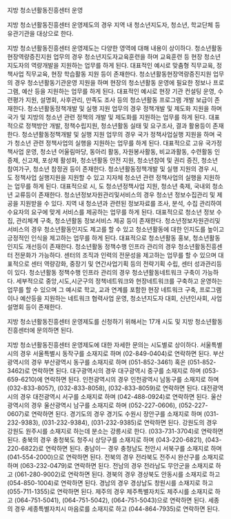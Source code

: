 지방 청소년활동진흥센터 운영

지방 청소년활동진흥센터 운영제도의 경우 지역 내 청소년지도자, 청소년, 학교단체 등 유관기관을 대상으로 한다.

지방 청소년활동진흥센터 운영제도는 다양한 영역에 대해 내용이 상이하다.
청소년활동현장역량증진지원 업무의 경우 청소년지도자교육훈련을 하며 교육훈련 등 현장 청소년지도자의 역량개발을 지원하는 업무를 하게 된다. 대표적인 예시로 맞춤형 직무교육, 정책사업 직무교육, 현장 학습활동 지원 등이 존재한다.
청소년활동현장역량증진지원 업무의 경우 청소년활동기관운영 지원을 하며 현장의 청소년활동 운영에 필요한 정보나 프로그램, 예산 등을 지원하는 업무를 하게 된다. 대표적인 예시로 현장 기관 컨설팅 운영, 수련평가 지원, 설명회, 사후관리, 만족도 조사 등의 청소년활동 프로그램 개발 보급이 존재한다.
청소년활동정책개발 및 실행 지원 업무의 경우 정책개발 및 제도화 지원을 하며 국가 및 지방의 청소년 관련 정책의 개발 및 제도화를 지원하는 업무를 하게 된다. 대표적으로 정책방안 개발, 정책수립지원, 청소년활동 실태 및 요구조사, 결과 활용등이 존재한다.
청소년활동정책개발 및 실행 지원 업무의 경우 국가 정책사업실행 지원을 하며 국가 청소년 관련 정책사업의 실행을 지원하는 업무를 하게 된다. 대표적으로 고유 국가정책사업 운영, 청소년 어울림마당, 동아리 활동, 자원봉사활동, 비교과활동, 수련활동 인증제, 신고제, 포상제 활성화, 청소년활동 안전 지원, 청소년참여 및 권리 증진, 청소년 참여가구, 청소년 참정권 등이 존재한다.
청소년활동정책개발 및 실행 지원의 경우 시, 도 정책사업 실행지원을 지원할 수 있고 지자체 청소년 관련 정책사업의 실행을 지원하는 업무를 하게 된다. 대표적으로 시, 도 청소년정책사업 지원, 청소년 축제, 국내외 청소년 교류등이 존재한다.
청소년정보자원관리및서비스의 경우 청소년 정보수집관리 및 제공을 지원받을 수 있다. 지역 내 청소년과 관련된 정보자료를 조사, 분석, 수집 관리하여 수요자의 요구에 맞게 서비스를 제공하는 업무를 하게 된다. 대표적으로 청소년 정보 수집, 관리체계 구축, 청소년활동 정보서비스 제공 등이 존재한다. 
청소년정보자원관리및서비스의 경우 청소년활동인지도 제고를 할 수 있고 청소년활동에 대한 인지도를 높이고 긍정적인 인식을 제고하는 업무를 하게 된다. 대표적으로 청소년활동 홍보, 청소년활동 인지도 개선등이 존재한다.
청소년활동 정책수행 인프라 관리의 경우 청소년활동진흥센터 전문화가 가능하다. 센터의 조직과 인력의 전문성을 제고하는 업무를 할 수 있으며 대표적으로 센터 역량강화, 중장기 및 연간사업기획 등의 전략기획 수립, 센터 성과관리등이 있다.
청소년활동 정책수행 인프라 관리의 경우 청소년활동네트워크 구축이 가능하다. 세부적으로 중앙,시도,시군구의 정책네트워크와 현장네트워크를 구축하고 운영하는 업무를 할 수 있으며 그 예시로 학교, 교과 연계를 포함한 현장 네트워크 구축, 프로그램이나 예산등을 지원하는 네트워크 협력사업 운영, 청소년지도자 대회, 신년인사회, 사업설명회 등이 존재한다.

지방 청소년활동진흥센터 운영제도를 신청하기 위해서는 17개 시도 및 지방 청소년활동진흥센터에 문의하면 된다.

지방 청소년활동진흥센터 운영제도에 대한 자세한 문의는 시도별로 상이하다. 서울특별시의 경우 서울특별시 동작구를 소재지로 하며 (02-849-0404)로 연락하면 된다. 부산광역시의 경우 부산광역시 동구를 소재지로 하며 (051-852-3461) 혹은 (051-852-3462)로 연락하면 된다. 대구광역시의 경우 대구광역시 중구를 소재지로 하며 (053-659-6210)에 연락하면 된다. 인천광역시의 경우 인천광역시 남동구를 소재지로 하며 (032-833-8057), (032-833-8058), (032-833-8059)로 연락하면 된다. 대전광역시의 경우 대전광역시 서구를 소재지로 하며 (042-488-0924)로 연락하면 된다. 울산광역시의 경우 울산광역시 남구를 소재지로 하며 (052-227-0606), (052-227-0607)로 연락하면 된다. 경기도의 경우 경기도 수원시 장안구를 소재지로 하며 (031-232-9383), (031-232-9384), (031-232-9385)로 연락하면 된다. 강원도의 경우 강원도 원주시를 소재지로 하는데 분소는 강릉시로 한다. (033-731-3704)로 연락하면 된다. 충북의 경우 충청북도 청주시 상당구를 소재지로 하며 (043-220-6821), (043-220-6822)로 연락하면 된다. 충남이ㅡ 경우 충청남도 천안시 서북구를 소재지로 하며 (041-554-2000)으로 연락하면 된다. 전북의 경우 전라북도 전주시 완산구를 소재지로 하며 (063-232-0479)로 연락하면 된다. 전남의 경우 전라남도 무안군을 소재지로 하고 (061-280-9002)로 연락하면 된다. 경북의 경우 경상북도 안동시를 소재지로 하고 (054-850-1004)로 연락하면 된다. 경남의 경우 경상남도 창원시를 소재지로 하고 (055-711-1355)로 연락하면 된다. 제주의 경우 제주특별자치도 제주시를 소재지로 하고 (064-751-5041), (064-751-5042), (064-751-5043)으로 연락하면 된다. 세종의 경우 세종특별자치시 마음로를 소재지로 하고 (044-864-7935)로 연락하면 된다.